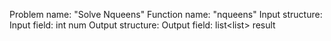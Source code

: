 
Problem name: "Solve Nqueens"
Function name: "nqueens"
Input structure:
Input field: int num
Output structure:
Output field: list<list<string>> result
